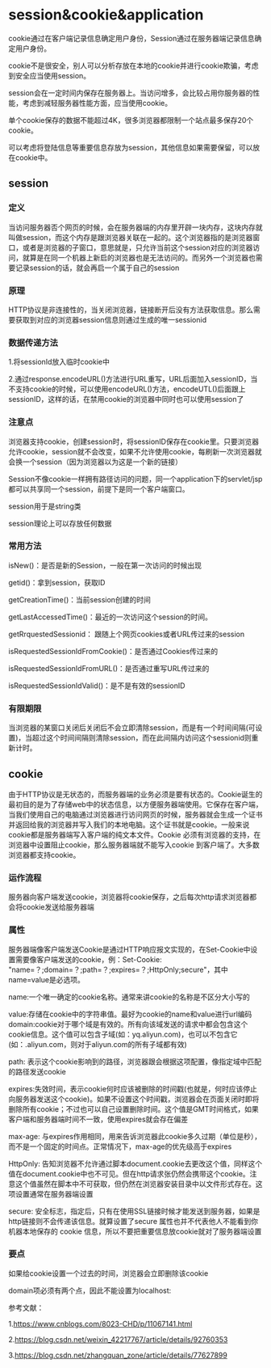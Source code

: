 # session&cookie&application
cookie通过在客户端记录信息确定用户身份，Session通过在服务器端记录信息确定用户身份。

cookie不是很安全，别人可以分析存放在本地的cookie并进行cookie欺骗，考虑到安全应当使用session。

session会在一定时间内保存在服务器上。当访问增多，会比较占用你服务器的性能，考虑到减轻服务器性能方面，应当使用cookie。

单个cookie保存的数据不能超过4K，很多浏览器都限制一个站点最多保存20个cookie。

可以考虑将登陆信息等重要信息存放为session，其他信息如果需要保留，可以放在cookie中。
## session
### 定义
当访问服务器否个网页的时候，会在服务器端的内存里开辟一块内存，这块内存就叫做session，而这个内存是跟浏览器关联在一起的。这个浏览器指的是浏览器窗口，或者是浏览器的子窗口，意思就是，只允许当前这个session对应的浏览器访问，就算是在同一个机器上新启的浏览器也是无法访问的。而另外一个浏览器也需要记录session的话，就会再启一个属于自己的session

### 原理
HTTP协议是非连接性的，当关闭浏览器，链接断开后没有方法获取信息。那么需要获取到对应的浏览器session信息则通过生成的唯一sessionid

### 数据传递方法
1.将sessionId放入临时cookie中

2.通过response.encodeURL()方法进行URL重写，URL后面加入sessionID，当不支持cookie的时候，可以使用encodeURL()方法，encodeUTL()后面跟上sessionID，这样的话，在禁用cookie的浏览器中同时也可以使用session了

### 注意点
浏览器支持cookie，创建session时，将sessionID保存在cookie里。只要浏览器允许cookie，session就不会改变，如果不允许使用cookie，每刷新一次浏览器就会换一个session（因为浏览器以为这是一个新的链接）

Session不像cookie一样拥有路径访问的问题，同一个application下的servlet/jsp都可以共享同一个session，前提下是同一个客户端窗口。

session用于是string类

session理论上可以存放任何数据

### 常用方法
isNew()：是否是新的Session，一般在第一次访问的时候出现

getid()：拿到session，获取ID

getCreationTime()：当前session创建的时间

getLastAccessedTime()：最近的一次访问这个session的时间。

getRrquestedSessionid： 跟随上个网页cookies或者URL传过来的session

isRequestedSessionIdFromCookie()：是否通过Cookies传过来的

isRequestedSessionIdFromURL()：是否通过重写URL传过来的

isRequestedSessionIdValid()：是不是有效的sessionID

### 有限期限

当浏览器的某窗口关闭后关闭后不会立即清除session，而是有一个时间间隔(可设置)，当超过这个时间间隔则清除session，而在此间隔内访问这个sessionid则重新计时。

## cookie
由于HTTP协议是无状态的，而服务器端的业务必须是要有状态的。Cookie诞生的最初目的是为了存储web中的状态信息，以方便服务器端使用。它保存在客户端，当我们使用自己的电脑通过浏览器进行访问网页的时候，服务器就会生成一个证书并返回给我的浏览器并写入我们的本地电脑。这个证书就是cookie。一般来说cookie都是服务器端写入客户端的纯文本文件。Cookie 必须有浏览器的支持，在浏览器中设置阻止cookie，那么服务器端就不能写入cookie 到客户端了。大多数浏览器都支持cookie。

### 运作流程
服务器向客户端发送cookie，浏览器将cookie保存，之后每次http请求浏览器都会将cookie发送给服务器端

### 属性
服务器端像客户端发送Cookie是通过HTTP响应报文实现的，在Set-Cookie中设置需要像客户端发送的cookie，例：Set-Cookie: "name=？;domain=？;path=？;expires=？;HttpOnly;secure"，其中name=value是必选项。

name:一个唯一确定的cookie名称。通常来讲cookie的名称是不区分大小写的


value:存储在cookie中的字符串值。最好为cookie的name和value进行url编码
domain:cookie对于哪个域是有效的。所有向该域发送的请求中都会包含这个cookie信息。这个值可以包含子域(如：yq.aliyun.com)，也可以不包含它(如：.aliyun.com，则对于aliyun.com的所有子域都有效)

path: 表示这个cookie影响到的路径，浏览器跟会根据这项配置，像指定域中匹配的路径发送cookie

expires:失效时间，表示cookie何时应该被删除的时间戳(也就是，何时应该停止向服务器发送这个cookie)。如果不设置这个时间戳，浏览器会在页面关闭时即将删除所有cookie；不过也可以自己设置删除时间。这个值是GMT时间格式，如果客户端和服务器端时间不一致，使用expires就会存在偏差

max-age: 与expires作用相同，用来告诉浏览器此cookie多久过期（单位是秒），而不是一个固定的时间点。正常情况下，max-age的优先级高于expires

HttpOnly: 告知浏览器不允许通过脚本document.cookie去更改这个值，同样这个值在document.cookie中也不可见。但在http请求张仍然会携带这个cookie。注意这个值虽然在脚本中不可获取，但仍然在浏览器安装目录中以文件形式存在。这项设置通常在服务器端设置

secure: 安全标志，指定后，只有在使用SSL链接时候才能发送到服务器，如果是http链接则不会传递该信息。就算设置了secure 属性也并不代表他人不能看到你机器本地保存的 cookie 信息，所以不要把重要信息放cookie就对了服务器端设置

### 要点
如果给cookie设置一个过去的时间，浏览器会立即删除该cookie

domain项必须有两个点，因此不能设置为localhost:




参考文献：

1.https://www.cnblogs.com/8023-CHD/p/11067141.html

2.https://blog.csdn.net/weixin_42217767/article/details/92760353

3.https://blog.csdn.net/zhangquan_zone/article/details/77627899
